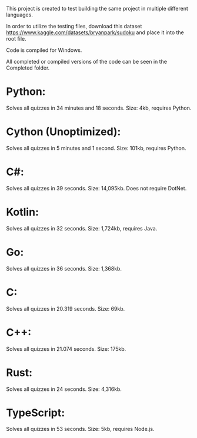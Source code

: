 This project is created to test building the same project in multiple different languages.

In order to utilize the testing files, download this dataset https://www.kaggle.com/datasets/bryanpark/sudoku and place it into the root file.

Code is compiled for Windows.

All completed or compiled versions of the code can be seen in the Completed folder.

# Python:
  Solves all quizzes in 34 minutes and 18 seconds. 
  Size: 4kb, requires Python.

# Cython (Unoptimized):
  Solves all quizzes in 5 minutes and 1 second.
  Size: 101kb, requires Python.

# C#:
  Solves all quizzes in 39 seconds. Size: 14,095kb. Does not require DotNet.

# Kotlin:
  Solves all quizzes in 32 seconds. Size: 1,724kb, requires Java.

# Go:
  Solves all quizzes in 36 seconds.
  Size: 1,368kb.

# C:
  Solves all quizzes in 20.319 seconds.
  Size: 69kb.

# C++:
  Solves all quizzes in 21.074 seconds.
  Size: 175kb.

# Rust:
  Solves all quizzes in 24 seconds.
  Size: 4,316kb.

# TypeScript:
  Solves all quizzes in 53 seconds.
  Size: 5kb, requires Node.js.